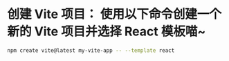 # **创建 Vite 项目**： 使用以下命令创建一个新的 Vite 项目并选择 React 模板喵~
```Bash
npm create vite@latest my-vite-app -- --template react
```
